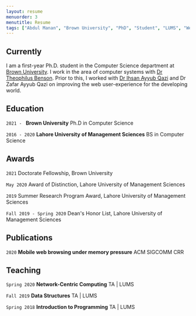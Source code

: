 ```yaml
---
layout: resume
menuorder: 3
menutitle: Resume
tags: ["Abdul Manan", "Brown University", "PhD", "Student", "LUMS", "Web Performance"]
---
```

## Currently

I am a first-year Ph.D. student in the Computer Science department at <a href="https://www.brown.edu">Brown University</a>. I work in the area of computer systems with <a href="https://cs.brown.edu/~tab">Dr Theophilus Benson</a>. Prior to this, I worked with <a href="https://web.lums.edu.pk/~ihsan/">Dr Ihsan Ayyub Qazi</a> and <a>Dr Zafar Ayyub Qazi</a> on improving the web user-experience for the developing world.

## Education

`2021 - `
__Brown University__
Ph.D in Computer Science

`2016 - 2020`
__Lahore University of Management Sciences__
BS in Computer Science

## Awards

`2021`
Doctorate Fellowship, Brown University 

`May 2020`
Award of Distinction, Lahore University of Management Sciences

`2019`
Summer Research Program Award, Lahore University of Management Sciences

`Fall 2019 - Spring 2020`
Dean's Honor List, Lahore University of Management Sciences 


## Publications

<!-- A list is also available [online](https://scholar.google.co.uk/citations?user=-_wO-34AAAAJ) -->
`2020`
__Mobile web browsing under memory pressure__
ACM SIGCOMM CRR


## Teaching

`Spring 2020`
__Network-Centric Computing__
TA | LUMS

`Fall 2019`
__Data Structures__
TA | LUMS

`Spring 2018`
__Introduction to Programming__
TA | LUMS



<!-- ### Footer

Last updated: May 2013 -->


